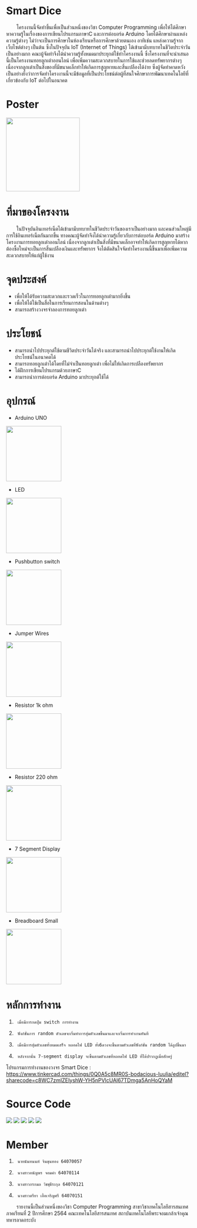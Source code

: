 # Smart Dice
&emsp;&emsp;โครงงานนี้จัดทำขึ้นเพื่อเป็นส่วนหนึ่งของวิชา Computer Programming เพื่อให้ได้ศึกษาหาความรู้ในเรื่องของการเขียนโปรแกรมภาษาC และการต่อบอร์ด Arduino โดยได้ศึกษาผ่านแหล่งความรู้ต่างๆ ไม่ว่าจะเป็นการศึกษาในห้องเรียนหรือการศึกษาด้วยตนเอง อาทิเช่น แหล่งความรู้จากเว็บไซต์ต่างๆ เป็นต้น ซึ่งในปัจจุบัน IoT (Internet of Things) ได้เข้ามามีบทบาทในชีวิตประจำวันเป็นอย่างมาก คณะผู้จัดทำจึงได้นำความรู้ทั้งหมดมาประยุกต์ใช้ทำโครงงานนี้ ซึ่งโครงงานที่จะนำเสนอนี้เป็นโครงงานทอยลูกเต๋าออนไลน์ เพื่อเพิ่มความสะดวกสบายในการใช้และช่วยลดทรัพยากรต่างๆ เนื่องจากลูกเต๋าเป็นสิ่งของที่มีขนาดเล็กทำให้เกิดการสูญหายและสิ้นเปลืองได้ง่าย ซึ่งผู้จัดทำคาดหวังเป็นอย่างยิ่งว่าการจัดทำโครงงานนี้จะมีข้อมูลที่เป็นประโยชน์ต่อผู้ที่สนใจศึกษาการพัฒนาเทคโนโลยีที่เกี่ยวข้องกับ IoT ต่อไปในอนาคต

# Poster
<img src="https://media.discordapp.net/attachments/963437675103289404/971099583151218708/compro_poster.png?width=474&height=670" width="200px">

# ที่มาของโครงงาน
&emsp;&emsp;ในปัจจุบันอินเทอร์เน็ตได้เข้ามามีบทบาทในชีวิตประจำวันของเราเป็นอย่างมาก และคนส่วนใหญ่มีการใช้อินเทอร์เน็ตกันมากขึ้น ทางคณะผู้จัดทำจึงได้นำความรู้เกี่ยวกับการต่อบอร์ด
Arduino มาสร้างโครงงานการทอยลูกเต๋าออนไลน์ เนื่องจากลูกเต๋าเป็นสิ่งที่มีขนาดเล็กอาจทำให้เกิดการสูญหายได้หากต้องซื้อใหม่จะเป็นการสิ้นเปลืองเงินและทรัพยากร จึงได้ตัดสินใจจัดทำโครงงานนี้ขึ้นมาเพื่อเพิ่มความสะดวกสบายให้แก่ผู้ใช้งาน

# จุดประสงค์
- เพื่อให้ได้รับความสะดวกและรวดเร็วในการทอยลูกเต๋ามากยิ่งขึ้น
- เพื่อให้ได้ใช้เป็นสื่อในการเรียนการสอนในด้านต่างๆ
- สามารถสร้างวงจรจำลองการทอยลูกเต๋า

# ประโยชน์
- สามารถนำไปประยุกต์ใช้ตามชีวิตประจำวันได้จริง และสามารถนำไปประยุกต์ใช้งานให้เกิดประโยชน์ในอนาคตได้
- สามารถทอยลูกเต๋าได้โดยที่ไม่จำเป็นทอยลูกเต๋า เพื่อไม่ให้เกิดการเปลืองทรัพยากร
- ได้ฝึกการเขียนโปรแกรมด้วยภาษาC
- สามารถนำการต่อบอร์ด Arduino มาประยุกต์ใช้ได้

# อุปกรณ์
- Arduino UNO
<img src="https://www.ai-corporation.net/wp-content/uploads/2021/11/37_r1.jpg" width="150px">

- LED
<img src="https://res.cloudinary.com/rsc/image/upload/b_rgb:FFFFFF,c_pad,dpr_1.0,f_auto,h_843,q_auto,w_1500/c_pad,h_843,w_1500/R1278393-01?pgw=1&pgwact=1" width="150px">

- Pushbutton switch
<img src="http://www.warf.com/imagesitem/original/3494_1597.jpg" width="150px">

- Jumper Wires
<img src="https://res.cloudinary.com/rsc/image/upload/b_rgb:FFFFFF,c_pad,dpr_1.0,f_auto,h_843,q_auto,w_1500/c_pad,h_843,w_1500/F7916450-01?pgw=1&pgwact=1" width="150px">

- Resistor 1k ohm
<img src="https://m.media-amazon.com/images/I/51l9hdTlmjL._SL1001_.jpg" width="150px">

- Resistor 220 ohm
<img src="https://commandronestore.com/products/products_img/BR200.png" width="150px">

- 7 Segment Display
<img src="http://www.warf.com/imagesitem/original/3517_1597.jpg" width="150px">

- Breadboard Small
<img src="https://cdn-shop.adafruit.com/970x728/65-00.jpg" width="150px">

# หลักการทำงาน
1.      เมื่อมีการกดปุ่ม switch การทำงาน
2.      ฟังก์ชั่นการ random ตัวเลขจะเริ่มทำการสุ่มตัวเลขขึ้นมาและจะเริ่มการทำงานทันที
3.      เมื่อมีการสุ่มตัวเลขทั้งหมดเสร็จ หลอดไฟ LED ทั้ง6ดวงจะขึ้นตามตัวเลขที่ฟังก์ชั่น random ได้ลูปขึ้นมา
4.      หลังจากนั้น 7-segment display จะขึ้นตามตัวเลขที่หลอดไฟ LED ที่ได้ปรากฎเมื่อสักครู่
โปรแกรมการทำงานของวงจร Smart Dice : https://www.tinkercad.com/things/0Q0A5c8MR0S-bodacious-luulia/editel?sharecode=c8WC7zmIZEIyshW-YH5nPVlcUAl67TDmga5AnHoQYaM

# Source Code
<img src="https://cdn.discordapp.com/attachments/963437675103289404/971074275949834280/1.PNG">
<img src="https://cdn.discordapp.com/attachments/963437675103289404/971074276218261554/2.PNG">
<img src="https://cdn.discordapp.com/attachments/963437675103289404/971074276503486484/3.PNG">
<img src="https://cdn.discordapp.com/attachments/963437675103289404/971074276964831282/4.PNG">
<img src="https://cdn.discordapp.com/attachments/963437675103289404/971074277170376734/5.PNG">

# Member
1.      นายนันทนนท์ จินขุนทอง 64070057
2.      นางสาวอนัญพร จอมคำ 64070114
3.      นางสาวกรกมล วิชชุธีระกุล 64070121
4.      นางสาวตรียา เอื้อเจริญศรี 64070151
&emsp;&emsp;รายงานนี้เป็นส่วนหนึ่งของวิชา Computer Programming สาขาวิชาเทคโนโลยีสารสนเทศ ภาคเรียนที่ 2 ปีการศึกษา 2564
คณะเทคโนโลยีสารสนเทศ สถาบันเทคโนโลยีพระจอมเกล้าเจ้าคุณทหารลาดกระบัง
